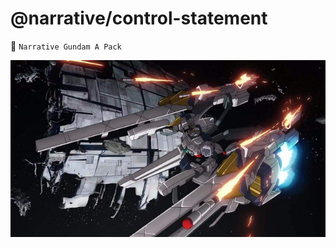# @narrative/control-statement

🤖 `Narrative Gundam A Pack`

<img src="../../public/images/narrative-gundam-a-pack.jpg" alt="Narrative">